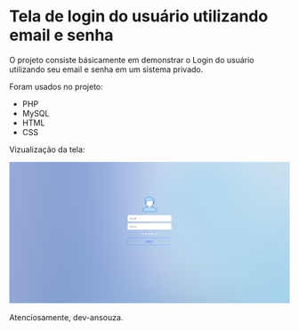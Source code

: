 # Tela de login do usuário utilizando email e senha

O projeto consiste básicamente em demonstrar o Login do usuário utilizando seu email e senha em um sistema privado.

Foram usados no projeto:

* PHP 
* MySQL
* HTML
* CSS

Vizualização da tela:

![github-small](img/viewpage.png)

Atenciosamente, dev-ansouza.
